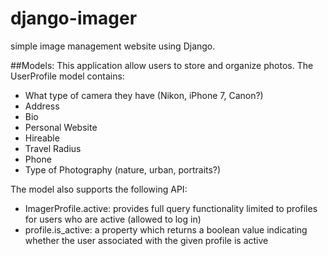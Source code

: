 # django-imager
 simple image management website using Django.


##Models:
This application allow users to store and organize photos. The UserProfile model contains:

- What type of camera they have (Nikon, iPhone 7, Canon?)
- Address
- Bio
- Personal Website
- Hireable
- Travel Radius
- Phone
- Type of Photography (nature, urban, portraits?)

The model also supports the following API:

- ImagerProfile.active: provides full query functionality limited to profiles for users who are active (allowed to log in)
- profile.is_active: a property which returns a boolean value indicating whether the user associated with the given profile is active